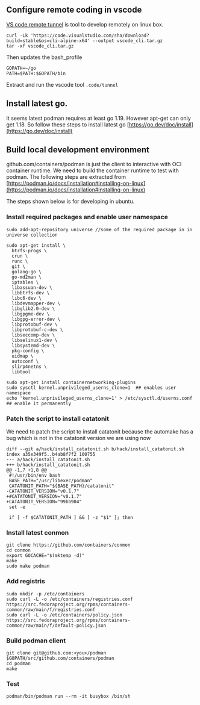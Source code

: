 ## Configure remote coding in vscode
[VS code remote tunnel](https://code.visualstudio.com/docs/remote/tunnels) is tool to develop remotely on linux box.

```ssh
curl -Lk 'https://code.visualstudio.com/sha/download?build=stable&os=cli-alpine-x64' --output vscode_cli.tar.gz
tar -xf vscode_cli.tar.gz
```

Then updates the bash_profile

```shell
GOPATH=~/go
PATH=$PATH:$GOPATH/bin
```
Extract and run the vscode tool
`.code/tunnel`

## Install latest go. 
It seems latest podman requires at least go 1.19. However apt-get can only get 1.18. So follow these steps to install latest go [https://go.dev/doc/install](https://go.dev/doc/install)

## Build local development environment

github.com/containers/podman is just the client to interactive with OCI container runtime. We need to build the container runtime to test with podman. The following steps are extracted from [https://podman.io/docs/installation#installing-on-linux](https://podman.io/docs/installation#installing-on-linux)

The steps shown below is for developing in ubuntu.

### Install required packages and enable user namespace
```shell
sudo add-apt-repository universe //some of the required package in in universe collection

sudo apt-get install \
  btrfs-progs \
  crun \
  runc \
  git \
  golang-go \
  go-md2man \
  iptables \
  libassuan-dev \
  libbtrfs-dev \
  libc6-dev \
  libdevmapper-dev \
  libglib2.0-dev \
  libgpgme-dev \
  libgpg-error-dev \
  libprotobuf-dev \
  libprotobuf-c-dev \
  libseccomp-dev \
  libselinux1-dev \
  libsystemd-dev \
  pkg-config \
  uidmap \
  autoconf \
  slirp4netns \
  libtool

sudo apt-get install containernetworking-plugins
sudo sysctl kernel.unprivileged_userns_clone=1  ## enables user namespace
echo 'kernel.unprivileged_userns_clone=1' > /etc/sysctl.d/userns.conf ## enable it permanently

```

### Patch the script to install catatonit

We need to patch the script to install catatonit because the automake has a bug which is not in the catatonit version we are using now

```
diff --git a/hack/install_catatonit.sh b/hack/install_catatonit.sh
index a35e349f5..b4ab8f7f2 100755
--- a/hack/install_catatonit.sh
+++ b/hack/install_catatonit.sh
@@ -1,7 +1,8 @@
 #!/usr/bin/env bash
 BASE_PATH="/usr/libexec/podman"
 CATATONIT_PATH="${BASE_PATH}/catatonit"
-CATATONIT_VERSION="v0.1.7"
+#CATATONIT_VERSION="v0.1.7"
+CATATONIT_VERSION="99bb904"
 set -e

 if [ -f $CATATONIT_PATH ] && [ -z "$1" ]; then
```

### Install latest conmon
```shell
git clone https://github.com/containers/conmon
cd conmon
export GOCACHE="$(mktemp -d)"
make
sudo make podman
```

### Add registris
```shell
sudo mkdir -p /etc/containers
sudo curl -L -o /etc/containers/registries.conf https://src.fedoraproject.org/rpms/containers-common/raw/main/f/registries.conf
sudo curl -L -o /etc/containers/policy.json https://src.fedoraproject.org/rpms/containers-common/raw/main/f/default-policy.json
```

### Build podman client

```shell
git clone git@github.com:<you>/podman $GOPATH/src/github.com/containers/podman
cd podman
make
```

### Test
```shell
podman/bin/podman run --rm -it busybox /bin/sh
```
